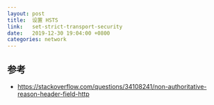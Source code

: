```yaml
---
layout: post
title:  设置 HSTS
link:   set-strict-transport-security
date:   2019-12-30 19:04:00 +0800
categories: network
---
```




## 参考

- <https://stackoverflow.com/questions/34108241/non-authoritative-reason-header-field-http>

